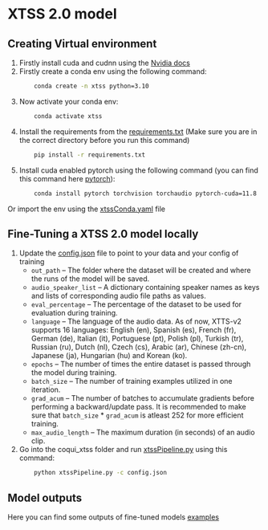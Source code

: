 # XTSS 2.0 model

## Creating Virtual environment
1. Firstly install cuda and cudnn using the [Nvidia docs](https://docs.nvidia.com/deeplearning/cudnn/install-guide/index.html#install-windows)
2. Firstly create a conda env using the following command:
    ```bash
        conda create -n xtss python=3.10
    ```
3. Now activate your conda env:
    ```bash
        conda activate xtss
    ```
4. Install the requirements from the [requirements.txt](requirements.txt) (Make sure you are in the correct directory before you run this command)
    ```bash
        pip install -r requirements.txt
    ```
5. Install cuda enabled pytorch using the following command (you can find this command here [pytorch](https://pytorch.org/)):
    ```bash
        conda install pytorch torchvision torchaudio pytorch-cuda=11.8 -c pytorch -c nvidia
    ```

Or import the env using the [xtssConda.yaml](xtssConda.yaml) file


## Fine-Tuning a XTSS 2.0 model locally

1. Update the [config.json](config.json) file to point to your data and your config of training 
    - `out_path` – The folder where the dataset will be created and where the runs of the model will be saved.
    - `audio_speaker_list` – A dictionary containing speaker names as keys and lists of corresponding audio file paths as values.
    - `eval_percentage` – The percentage of the dataset to be used for evaluation during training.
    - `language` – The language of the audio data. As of now, XTTS-v2 supports 16 languages: English (en), Spanish (es), French (fr), German (de), Italian (it), Portuguese (pt), Polish (pl), Turkish (tr), Russian (ru), Dutch (nl), Czech (cs), Arabic (ar), Chinese (zh-cn), Japanese (ja), Hungarian (hu) and Korean (ko).
    - `epochs` – The number of times the entire dataset is passed through the model during training.
    - `batch_size` – The number of training examples utilized in one iteration.
    - `grad_acum` – The number of batches to accumulate gradients before performing a backward/update pass. It is recommended to make sure that `batch_size` * `grad_acum` is atleast 252 for more efficient training.
    - `max_audio_length` – The maximum duration (in seconds) of an audio clip.
2. Go into the coqui_xtss folder and run [xtssPipeline.py](xtssPipeline.py) using this command:
    ```bash
        python xtssPipeline.py -c config.json
    ```

## Model outputs

Here you can find some outputs of fine-tuned models [examples](examples/)